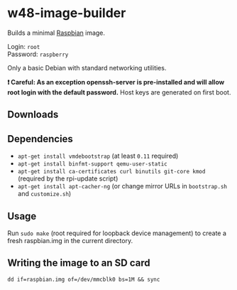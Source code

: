 w48-image-builder
====================

Builds a minimal [Raspbian](http://raspbian.org/) image.

Login: `root`  
Password: `raspberry`

Only a basic Debian with standard networking utilities.

**:exclamation: Careful: As an exception openssh-server is pre-installed and
will allow root login with the default password.** Host keys are generated on
first boot.

Downloads
---------


Dependencies
------------

 * `apt-get install vmdebootstrap` (at least `0.11` required)
 * `apt-get install binfmt-support qemu-user-static`
 * `apt-get install ca-certificates curl binutils git-core kmod` (required
    by the rpi-update script)
 * `apt-get install apt-cacher-ng` (or change mirror URLs in `bootstrap.sh`
    and `customize.sh`)

Usage
-----

Run `sudo make` (root required for loopback device management)
to create a fresh raspbian.img in the current directory.


Writing the image to an SD card
-------------------------------

`dd if=raspbian.img of=/dev/mmcblk0 bs=1M && sync`

